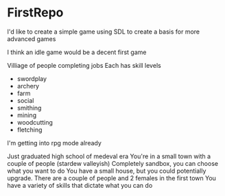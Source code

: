 # FirstRepo

I'd like to create a simple game using SDL to create a basis for more advanced games

I think an idle game would be a decent first game

Villiage of people completing jobs
Each has skill levels
 * swordplay
 * archery
 * farm
 * social
 * smithing
 * mining
 * woodcutting
 * fletching

I'm getting into rpg mode already

Just graduated high school of medeval era
You're in a small town with a couple of people (stardew valleyish)
Completely sandbox, you can choose what you want to do
You have a small house, but you could potentially upgrade.
There are a couple of people and 2 females in the first town
You have a variety of skills that dictate what you can do
